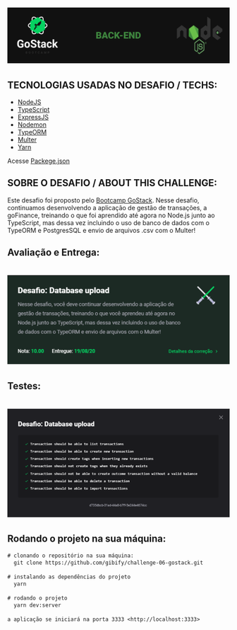 <h1 align="center">
<img src="https://github.com/gibify/challenge-06-gostack/blob/master/assets/back-end.png">
</h1>

## TECNOLOGIAS USADAS NO DESAFIO / TECHS:
 * [NodeJS](https://nodejs.org/en/docs/)
 * [TypeScript](https://www.typescriptlang.org/)
 * [ExpressJS](https://expressjs.com/)
 * [Nodemon](https://nodemon.io/)
 * [TypeORM](https://github.com/typeorm/typeorm)
 * [Multer](https://www.npmjs.com/package/multer)
 * [Yarn](https://yarnpkg.com/)

 
 Acesse [Packege.json](https://github.com/gibify/challenge-06-gostack/blob/master/package.json)
## SOBRE O DESAFIO / ABOUT THIS CHALLENGE:
Este desafio foi proposto pelo [Bootcamp GoStack](https://rocketseat.com.br/gostack).
Nesse desafio, continuamos desenvolvendo a aplicação de gestão de transações, a goFinance, treinando o que foi aprendido até agora no Node.js junto ao TypeScript, mas dessa vez incluindo o uso de banco de dados com o TypeORM e PostgresSQL e envio de arquivos .csv com o Multer!
## Avaliação e Entrega:
<h1 align="center">
 <img src="https://github.com/gibify/challenge-06-gostack/blob/master/assets/Screenshot%20(14).png" />
</h1>

## Testes:
<h1 align="center">
<img src="https://github.com/gibify/challenge-06-gostack/blob/master/assets/Screenshot%20(15).png" />
</h1>

## Rodando o projeto na sua máquina:

```shell 
# clonando o repositório na sua máquina:
  git clone https://github.com/gibify/challenge-06-gostack.git
  
# instalando as dependências do projeto
  yarn
  
# rodando o projeto
  yarn dev:server

a aplicação se iniciará na porta 3333 <http://localhost:3333>
```
